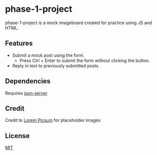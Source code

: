 # phase-1-project

phase-1-project is a mock imageboard created for practice using JS and HTML.

## Features

- Submit a mock post using the form.
  - Press Ctrl + Enter to submit the form without clicking the button.
- Reply in text to previously submitted posts.

## Dependencies

Requires [json-server](https://github.com/typicode/json-server)

## Credit

Credit to [Lorem Picsum](https://picsum.photos) for placeholder images

## License

[MIT](https://choosealicense.com/licenses/mit/)